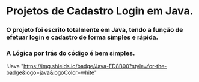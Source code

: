 # Projetos de Cadastro Login em Java.
### O projeto foi escrito totalmente em Java, tendo a função de efetuar login e cadastro de forma simples e rápida.
### A Lógica por trás do código é bem simples.
!Java "https://img.shields.io/badge/Java-ED8B00?style=for-the-badge&logo=java&logoColor=white"
